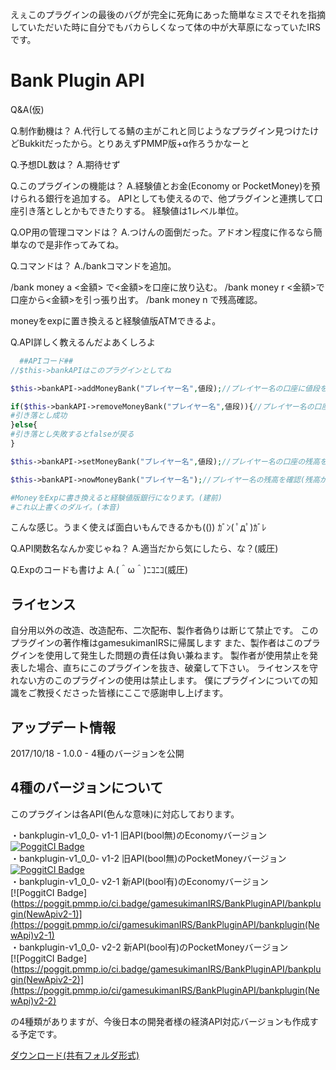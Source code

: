 えぇこのプラグインの最後のバグが完全に死角にあった簡単なミスでそれを指摘していただいた時に自分でもバカらしくなって体の中が大草原になっていたIRSです。

# Bank Plugin API

Q&A(仮)

Q.制作動機は？
A.代行してる鯖の主がこれと同じようなプラグイン見つけたけどBukkitだったから。とりあえずPMMP版+α作ろうかなーと

Q.予想DL数は？
A.期待せず

Q.このプラグインの機能は？
A.経験値とお金(Economy or PocketMoney)を預けられる銀行を追加する。
APIとしても使えるので、他プラグインと連携して口座引き落としとかもできたりする。
経験値は1レベル単位。

Q.OP用の管理コマンドは？
A.つけんの面倒だった。アドオン程度に作るなら簡単なので是非作ってみてね。

Q.コマンドは？
A./bankコマンドを追加。

/bank money a <金額> で<金額>を口座に放り込む。
/bank money r <金額>で口座から<金額>を引っ張り出す。
/bank money n で残高確認。

moneyをexpに置き換えると経験値版ATMできるよ。

Q.API詳しく教えるんだよあくしろよ
```php :APIコード
  ##APIコード##
//$this->bankAPIはこのプラグインとしてね

$this->bankAPI->addMoneyBank("プレイヤー名",値段);//プレイヤー名の口座に値段を追加

if($this->bankAPI->removeMoneyBank("プレイヤー名",値段)){//プレイヤー名の口座から値段を引き落とし
#引き落とし成功
}else{
#引き落とし失敗するとfalseが戻る
}

$this->bankAPI->setMoneyBank("プレイヤー名",値段);//プレイヤー名の口座の残高を値段に設定

$this->bankAPI->nowMoneyBank("プレイヤー名");//プレイヤー名の残高を確認(残高が数字単体で戻ってくる)

#MoneyをExpに書き換えると経験値版銀行になります。(建前)
#これ以上書くのダルイ。(本音)
```

こんな感じ。うまく使えば面白いもんできるかも(())
ｶﾞﾝ( ﾟдﾟ)ｶﾞﾚ


Q.API関数名なんか変じゃね？
A.適当だから気にしたら、な？(威圧)

Q.Expのコードも書けよ
A.(＾ω＾)ﾆｺﾆｺ(威圧)

 ## ライセンス
自分用以外の改造、改造配布、二次配布、製作者偽りは断じて禁止です。
このプラグインの著作権はgamesukimanIRSに帰属します
また、製作者はこのプラグインを使用して発生した問題の責任は負い兼ねます。
製作者が使用禁止を発表した場合、直ちにこのプラグインを抜き、破棄して下さい。
ライセンスを守れない方のこのプラグインの使用は禁止します。
僕にプラグインについての知識をご教授くださった皆様にここで感謝申し上げます。

## アップデート情報
2017/10/18 - 1.0.0 - 4種のバージョンを公開

## 4種のバージョンについて
このプラグインは各API(色んな意味)に対応しております。

・bankplugin-v1_0_0- v1-1 旧API(bool無)のEconomyバージョン  
[![PoggitCI Badge](https://poggit.pmmp.io/ci.badge/gamesukimanIRS/BankPluginAPI/bankpluginv1-1)](https://poggit.pmmp.io/ci/gamesukimanIRS/BankPluginAPI/bankpluginv1-1)  
・bankplugin-v1_0_0- v1-2 旧API(bool無)のPocketMoneyバージョン  
[![PoggitCI Badge](https://poggit.pmmp.io/ci.badge/gamesukimanIRS/BankPluginAPI/bankpluginv1-2)](https://poggit.pmmp.io/ci/gamesukimanIRS/BankPluginAPI/bankpluginv1-2)  
・bankplugin-v1_0_0- v2-1 新API(bool有)のEconomyバージョン  
[![PoggitCI Badge](https://poggit.pmmp.io/ci.badge/gamesukimanIRS/BankPluginAPI/bankplugin(NewApiv2-1)](https://poggit.pmmp.io/ci/gamesukimanIRS/BankPluginAPI/bankplugin(NewApi)v2-1)  
・bankplugin-v1_0_0- v2-2 新API(bool有)のPocketMoneyバージョン  
[![PoggitCI Badge](https://poggit.pmmp.io/ci.badge/gamesukimanIRS/BankPluginAPI/bankplugin(NewApiv2-2)](https://poggit.pmmp.io/ci/gamesukimanIRS/BankPluginAPI/bankplugin(NewApi)v2-2)  

の4種類がありますが、今後日本の開発者様の経済API対応バージョンも作成する予定です。  


[ダウンロード(共有フォルダ形式)](https://www.dropbox.com/sh/iac5zud4tupi321/AAASFHA4yiFWSw0-plZdPwfda?dl=0)
